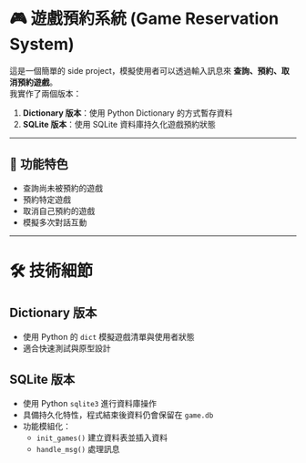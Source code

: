 
# 🎮 遊戲預約系統 (Game Reservation System)

這是一個簡單的 side project，模擬使用者可以透過輸入訊息來 **查詢、預約、取消預約遊戲**。  
我實作了兩個版本：  

1. **Dictionary 版本**：使用 Python Dictionary 的方式暫存資料  
2. **SQLite 版本**：使用 SQLite 資料庫持久化遊戲預約狀態  

---

## 📌 功能特色
- 查詢尚未被預約的遊戲  
- 預約特定遊戲  
- 取消自己預約的遊戲  
- 模擬多次對話互動  

---

# 🛠 技術細節

## Dictionary 版本
- 使用 Python 的 `dict` 模擬遊戲清單與使用者狀態  
- 適合快速測試與原型設計  

## SQLite 版本
- 使用 Python `sqlite3` 進行資料庫操作  
- 具備持久化特性，程式結束後資料仍會保留在 `game.db`  
- 功能模組化：  
  - `init_games()` 建立資料表並插入資料  
  - `handle_msg()` 處理訊息  

